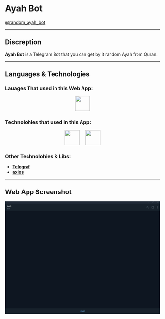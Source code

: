# Ayah Bot
[@random_ayah_bot](https://t.me/random_ayah_bot)

-----

## Discreption
**Ayah Bot** is a Telegram Bot that you can get by it random Ayah from Quran.

-----

## Languages & Technologies
### Lauages That used in this Web App:

<div style="display: flex; justify-content: center; align-items: center; gap: 20px;">
  <a href="https://www.javascript.com/"><img src="https://img.icons8.com/color/48/000000/javascript--v2.png" width="48" height="48"/></a>
</div>

### Technolohies that used in this App:

<div style="display: flex; justify-content: center; align-items: center; gap: 20px;">
  <a href="https://nodejs.dev/"><img src="https://cdn-icons-png.flaticon.com/512/5968/5968322.png" width="48" height="48"/></a>
  <a href="https://www.expressjs.com/"><img src="https://static-00.iconduck.com/assets.00/express-original-icon-512x298-28hzbsin.png" width="48" height="48"/></a>
</div>

### Other Technolohies & Libs:
  - [**Telegraf**](https://telegraf.js.org/)
  - [**axios**](https://www.axios.com/)

-----

## Web App Screenshot
![Ayah Bot](https://github.com/ahmedmohmd/ayah-bot/blob/main/app-screenshot.gif?raw=true)
